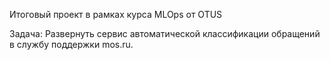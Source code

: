 Итоговый проект в рамках курса MLOps от OTUS

Задача: 
Развернуть сервис автоматической классификации обращений в службу поддержки mos.ru.
